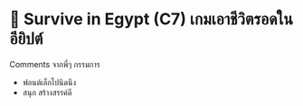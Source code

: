 # 🌵 Survive in Egypt (C7) เกมเอาชีวิตรอดในอียิปต์

Comments จากพี่ๆ กรรมการ
- ฟอนต์เล็กไปนิดนึง
- สนุก สร้างสรรค์ดี
